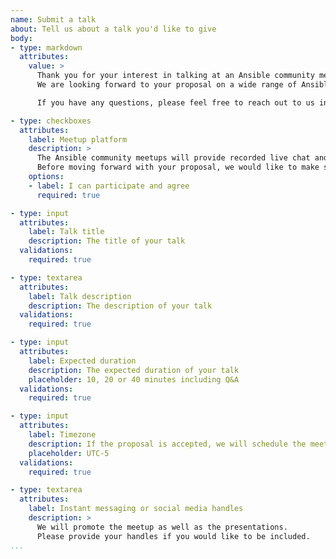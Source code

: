 ```yaml
---
name: Submit a talk
about: Tell us about a talk you'd like to give
body:
- type: markdown
  attributes:
    value: >
      Thank you for your interest in talking at an Ansible community meetup !
      We are looking forward to your proposal on a wide range of Ansible topics whether you are a user, a contributor or a developer.

      If you have any questions, please feel free to reach out to us in #community:ansible.com on Matrix or #ansible-community on [libera.chat](https://libera.chat/).

- type: checkboxes
  attributes:
    label: Meetup platform
    description: >
      The Ansible community meetups will provide recorded live chat and video over [Matrix](https://matrix.org/) (bridged to [libera.chat](https://libera.chat/) on IRC) and [jitsi](https://jitsi.org/).
      Before moving forward with your proposal, we would like to make sure that you can participate and agree with this.
    options:
    - label: I can participate and agree
      required: true

- type: input
  attributes:
    label: Talk title
    description: The title of your talk
  validations:
    required: true

- type: textarea
  attributes:
    label: Talk description
    description: The description of your talk
  validations:
    required: true

- type: input
  attributes:
    label: Expected duration
    description: The expected duration of your talk
    placeholder: 10, 20 or 40 minutes including Q&A
  validations:
    required: true

- type: input
  attributes:
    label: Timezone
    description: If the proposal is accepted, we will schedule the meetup taking into consideration your availability based on your timezone.
    placeholder: UTC-5
  validations:
    required: true

- type: textarea
  attributes:
    label: Instant messaging or social media handles
    description: >
      We will promote the meetup as well as the presentations.
      Please provide your handles if you would like to be included.
...
```


